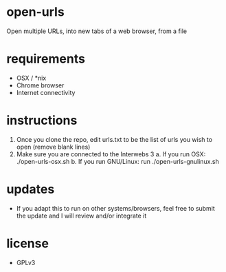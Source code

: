 # open-urls
Open multiple URLs, into new tabs of a web browser, from a file

# requirements
- OSX / *nix
- Chrome browser
- Internet connectivity

# instructions 
1. Once you clone the repo, edit urls.txt to be the list of urls you wish to open (remove blank lines)
2. Make sure you are connected to the Interwebs
3
    a. If you run OSX: ./open-urls-osx.sh
    b. If you run GNU/Linux: run ./open-urls-gnulinux.sh

# updates
- If you adapt this to run on other systems/browsers, feel free to submit the update and I will review and/or 
integrate it

# license
- GPLv3
